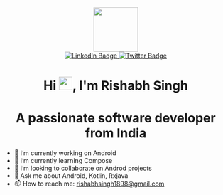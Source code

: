
<!--
**rishabhsingh1898/rishabhsingh1898** is a ✨ _special_ ✨ repository because its `README.md` (this file) appears on your GitHub profile.

Here are some ideas to get you started:

- 🔭 I’m currently working on ...
- 🌱 I’m currently learning ...
- 👯 I’m looking to collaborate on ...
- 🤔 I’m looking for help with ...
- 💬 Ask me about ...
- 📫 How to reach me: ...
- 😄 Pronouns: ...
- ⚡ Fun fact: ...
-->
<div id="header" align="center">
  <img src="https://media.giphy.com/media/M9gbBd9nbDrOTu1Mqx/giphy.gif" width="100"/>
</div>

<div id="badges" align="center">
  <a href="https://www.linkedin.com/in/rishabh-singh-76609a160/">
    <img src="https://img.shields.io/badge/LinkedIn-blue?style=for-the-badge&logo=linkedin&logoColor=white" alt="LinkedIn Badge"/>
  </a>
  <a href="https://leetcode.com/rishabhsingh1898/">
    <img src="https://img.shields.io/badge/LeetCode-brown?style=for-the-badge&logo=leetcode&logoColor=white" alt="Twitter Badge"/>
  </a>
</div>

<h1 align="center">
  Hi
  <img src="https://media.giphy.com/media/hvRJCLFzcasrR4ia7z/giphy.gif" width="30px"/>, I'm Rishabh Singh
</h1>


<h1 align="center">
  A passionate software developer from India
</h1>

- 🔭 I’m currently working on Android
- 🌱 I’m currently learning Compose
- 👯 I’m looking to collaborate on Androd projects
- 💬 Ask me about Android, Kotlin, Rxjava
- 📫 How to reach me: rishabhsingh1898@gmail.com
